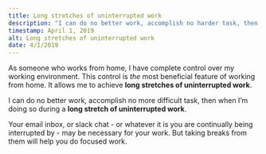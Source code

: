 ```yaml
---
title: Long stretches of uninterrupted work
description: "I can do no better work, accomplish no harder task, then when I’m doing so during a long stretch of uninterrupted work."
timestamp: April 1, 2019
alt: Long stretches of uninterrupted work
date: 4/1/2019
---
```


As someone who works from home, I have complete control over my working environment. This control is _the_ most beneficial feature of working from home. It allows me to achieve **long stretches of uninterrupted work**.

I can do no better work, accomplish no more difficult task, then when I’m doing so during a **long stretch of uninterrupted work**.

Your email inbox, or slack chat - or whatever it is you are continually being interrupted by - may be necessary for your work. But taking breaks from them will help you do focused work.
